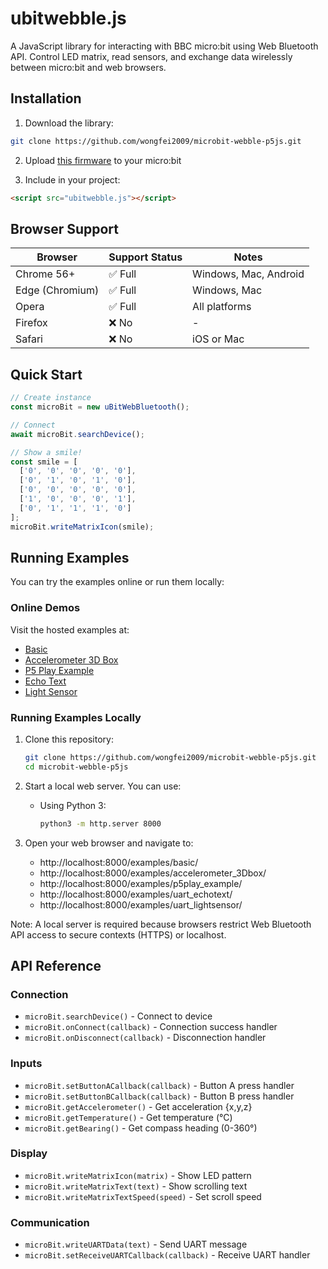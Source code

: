 # ubitwebble.js
A JavaScript library for interacting with BBC micro:bit using Web Bluetooth API. Control LED matrix, read sensors, and exchange data wirelessly between micro:bit and web browsers.

## Installation

1. Download the library:
```bash
git clone https://github.com/wongfei2009/microbit-webble-p5js.git
```

2. Upload [this firmware](https://makecode.microbit.org/_89u08UepEh76) to your micro:bit

3. Include in your project:
```html
<script src="ubitwebble.js"></script>
```

## Browser Support

| Browser | Support Status | Notes |
|---------|---------------|-------|
| Chrome 56+ | ✅ Full | Windows, Mac, Android |
| Edge (Chromium) | ✅ Full | Windows, Mac |
| Opera | ✅ Full | All platforms |
| Firefox | ❌ No | - |
| Safari | ❌ No | iOS or Mac |

## Quick Start

```javascript
// Create instance
const microBit = new uBitWebBluetooth();

// Connect
await microBit.searchDevice();

// Show a smile!
const smile = [
  ['0', '0', '0', '0', '0'],
  ['0', '1', '0', '1', '0'],
  ['0', '0', '0', '0', '0'], 
  ['1', '0', '0', '0', '1'],
  ['0', '1', '1', '1', '0']
];
microBit.writeMatrixIcon(smile);
```

## Running Examples

You can try the examples online or run them locally:

### Online Demos
Visit the hosted examples at:
- [Basic](https://wongfei2009.github.io/microbit-webble-p5js/examples/basic/)
- [Accelerometer 3D Box](https://wongfei2009.github.io/microbit-webble-p5js/examples/accelerometer_3Dbox/)
- [P5 Play Example](https://wongfei2009.github.io/microbit-webble-p5js/examples/p5play_example/)
- [Echo Text](https://wongfei2009.github.io/microbit-webble-p5js/examples/uart_echotext/)
- [Light Sensor](https://wongfei2009.github.io/microbit-webble-p5js/examples/uart_lightsensor/)

### Running Examples Locally

1. Clone this repository:
   ```sh
   git clone https://github.com/wongfei2009/microbit-webble-p5js.git
   cd microbit-webble-p5js
   ```

2. Start a local web server. You can use:

   - Using Python 3:
     ```sh
     python3 -m http.server 8000
     ```
   
3. Open your web browser and navigate to:
   - http://localhost:8000/examples/basic/
   - http://localhost:8000/examples/accelerometer_3Dbox/
   - http://localhost:8000/examples/p5play_example/ 
   - http://localhost:8000/examples/uart_echotext/
   - http://localhost:8000/examples/uart_lightsensor/

Note: A local server is required because browsers restrict Web Bluetooth API access to secure contexts (HTTPS) or localhost.


## API Reference

### Connection
- `microBit.searchDevice()` - Connect to device
- `microBit.onConnect(callback)` - Connection success handler
- `microBit.onDisconnect(callback)` - Disconnection handler

### Inputs
- `microBit.setButtonACallback(callback)` - Button A press handler
- `microBit.setButtonBCallback(callback)` - Button B press handler
- `microBit.getAccelerometer()` - Get acceleration {x,y,z}
- `microBit.getTemperature()` - Get temperature (°C)
- `microBit.getBearing()` - Get compass heading (0-360°)

### Display
- `microBit.writeMatrixIcon(matrix)` - Show LED pattern
- `microBit.writeMatrixText(text)` - Show scrolling text
- `microBit.writeMatrixTextSpeed(speed)` - Set scroll speed

### Communication
- `microBit.writeUARTData(text)` - Send UART message
- `microBit.setReceiveUARTCallback(callback)` - Receive UART handler



